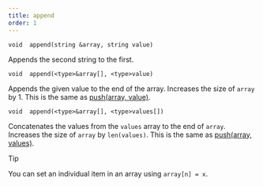 ```yaml
---
title: append
order: 1
---
```

`void  append(string &array, string value)`

Appends the second string to the first.

`void  append(<type>&array[], <type>value)`

Appends the given value to the end of the array. Increases the size of `array` by 1. This is the same as [push(array, value)](./push "Adds an item to an array.").

`void  append(<type>&array[], <type>values[])`

Concatenates the values from the `values` array to the end of `array`. Increases the size of `array` by `len(values)`. This is the same as [push(array, values)](./push "Adds an item to an array.").

Tip

You can set an individual item in an array using `array[n] = x`.
